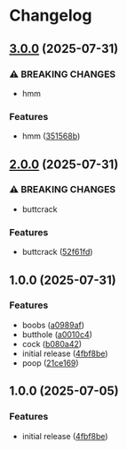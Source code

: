 # Changelog

## [3.0.0](https://github.com/secondrnovs/rntrc-js/compare/v2.0.0...v3.0.0) (2025-07-31)


### ⚠ BREAKING CHANGES

* hmm

### Features

* hmm ([351568b](https://github.com/secondrnovs/rntrc-js/commit/351568b47934f6a6cf64c5b4b6becb595f1f48d8))

## [2.0.0](https://github.com/secondrnovs/rntrc-js/compare/v1.0.0...v2.0.0) (2025-07-31)


### ⚠ BREAKING CHANGES

* buttcrack

### Features

* buttcrack ([52f61fd](https://github.com/secondrnovs/rntrc-js/commit/52f61fd22499ed4f594e1d28e6c45dd902bb1374))

## 1.0.0 (2025-07-31)


### Features

* boobs ([a0989af](https://github.com/secondrnovs/rntrc-js/commit/a0989afa20abd5158e89a4783632466148ca0109))
* butthole ([a0010c4](https://github.com/secondrnovs/rntrc-js/commit/a0010c4595dacda4722297e483bd1f0375a15345))
* cock ([b080a42](https://github.com/secondrnovs/rntrc-js/commit/b080a42f951889144aa04903086a8eb660ad28db))
* initial release ([4fbf8be](https://github.com/secondrnovs/rntrc-js/commit/4fbf8be700fdd880c8931cb5be3746467a0258fc))
* poop ([21ce169](https://github.com/secondrnovs/rntrc-js/commit/21ce16954176804b7081f60d0299c291df9c2b8e))

## 1.0.0 (2025-07-05)


### Features

* initial release ([4fbf8be](https://github.com/dnrovs/rntrc-js/commit/4fbf8be700fdd880c8931cb5be3746467a0258fc))
